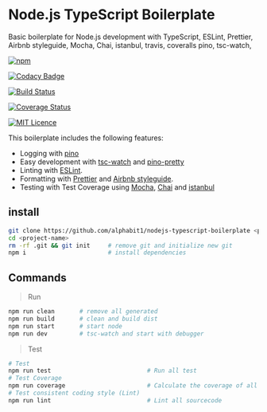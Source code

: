 # Node.js TypeScript Boilerplate

Basic boilerplate for Node.js development with TypeScript, ESLint, Prettier, Airbnb styleguide, Mocha, Chai, istanbul, travis, coveralls pino, tsc-watch, 

[<img alt="npm" src="https://img.shields.io/david/alphabit1/nodejs-typescript-boilerplate.svg?style=flat-square">](https://david-dm.org/alphabit1/nodejs-typescript-boilerplate)

[![Codacy Badge](https://app.codacy.com/project/badge/Grade/2d619cf29d4b45a18774ae1ca0d77303)](https://www.codacy.com/gh/alphabit1/nodejs-typescript-boilerplate/dashboard?utm_source=github.com&amp;utm_medium=referral&amp;utm_content=alphabit1/nodejs-typescript-boilerplate&amp;utm_campaign=Badge_Grade)

[![Build Status](https://travis-ci.com/alphabit1/nodejs-typescript-boilerplate.svg?branch=main)](https://travis-ci.com/alphabit1/nodejs-typescript-boilerplate)

[![Coverage Status](https://coveralls.io/repos/github/alphabit1/nodejs-typescript-boilerplate/badge.svg?branch=main)](https://coveralls.io/github/alphabit1/nodejs-typescript-boilerplate?branch=main)

[<img alt="MIT Licence" src="https://badges.frapsoft.com/os/mit/mit.svg?v=103">](https://opensource.org/licenses/mit-license.php)

This boilerplate includes the following features:

-   Logging with [pino](https://github.com/pinojs/pino)
-   Easy development with [tsc-watch](https://github.com/gilamran/tsc-watch#readme) and [pino-pretty](https://github.com/pinojs/pino-pretty)
-   Linting with [ESLint](https://eslint.org/).
-   Formatting with [Prettier](https://prettier.io/) and [Airbnb styleguide](https://github.com/airbnb/javascript).
-   Testing with Test Coverage using [Mocha](https://mochajs.org/), [Chai](https://www.chaijs.com/) and [istanbul](https://istanbul.js.org/)

## install

```zsh
git clone https://github.com/alphabit1/nodejs-typescript-boilerplate <project-name>
cd <project-name>
rm -rf .git && git init     # remove git and initialize new git
npm i                       # install dependencies
```

## Commands

> Run

```zsh
npm run clean       # remove all generated
npm run build       # clean and build dist
npm run start       # start node
npm run dev         # tsc-watch and start with debugger
```

> Test

```zsh
# Test
npm run test                           # Run all test
# Test Coverage
npm run coverage                       # Calculate the coverage of all
# Test consistent coding style (Lint)
npm run lint                           # Lint all sourcecode
```
